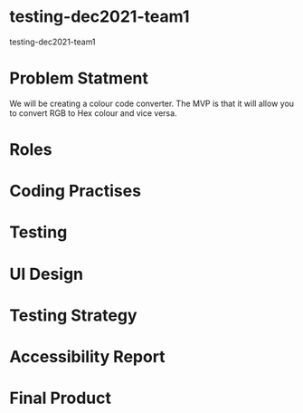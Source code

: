 # testing-dec2021-team1
testing-dec2021-team1
# Problem Statment 

We will be creating a colour code converter. The MVP is that it will allow you to convert RGB to Hex colour and vice versa.

# Roles
# Coding Practises 
# Testing 
# UI Design
# Testing Strategy 
# Accessibility Report
# Final Product
